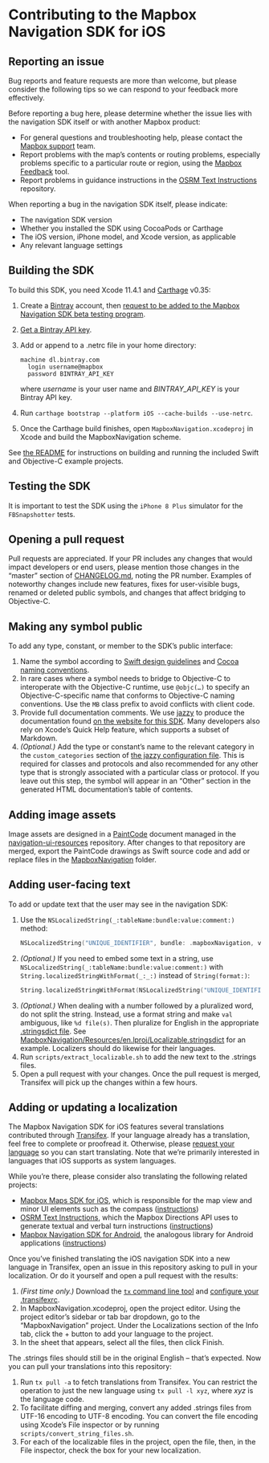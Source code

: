 # Contributing to the Mapbox Navigation SDK for iOS

## Reporting an issue

Bug reports and feature requests are more than welcome, but please consider the following tips so we can respond to your feedback more effectively.

Before reporting a bug here, please determine whether the issue lies with the navigation SDK itself or with another Mapbox product:

* For general questions and troubleshooting help, please contact the [Mapbox support](https://www.mapbox.com/contact/support/) team.
* Report problems with the map’s contents or routing problems, especially problems specific to a particular route or region, using the [Mapbox Feedback](https://apps.mapbox.com/feedback/) tool.
* Report problems in guidance instructions in the [OSRM Text Instructions](https://github.com/Project-OSRM/osrm-text-instructions/) repository.

When reporting a bug in the navigation SDK itself, please indicate:

* The navigation SDK version
* Whether you installed the SDK using CocoaPods or Carthage
* The iOS version, iPhone model, and Xcode version, as applicable
* Any relevant language settings

## Building the SDK

To build this SDK, you need Xcode 11.4.1 and [Carthage](https://github.com/Carthage/Carthage/) v0.35:

1. Create a [Bintray](https://bintray.com/mapbox) account, then [request to be added to the Mapbox Navigation SDK beta testing program](https://docs.google.com/forms/d/1mzknLZf5W9o8-KnQJ1GiYyG2grXVRqNxqHruWYTRVPc/viewform).

1. [Get a Bintray API key](https://bintray.com/profile/edit).

1. Add or append to a .netrc file in your home directory:
   ```
   machine dl.bintray.com
     login username@mapbox
     password BINTRAY_API_KEY
   ```
   where _username_ is your user name and _BINTRAY_API_KEY_ is your Bintray API key.

1. Run `carthage bootstrap --platform iOS --cache-builds --use-netrc`.

1. Once the Carthage build finishes, open `MapboxNavigation.xcodeproj` in Xcode and build the MapboxNavigation scheme.

See [the README](./README.md#running-the-example-project) for instructions on building and running the included Swift and Objective-C example projects.

## Testing the SDK

It is important to test the SDK using the `iPhone 8 Plus` simulator for the `FBSnapshotter` tests.

## Opening a pull request

Pull requests are appreciated. If your PR includes any changes that would impact developers or end users, please mention those changes in the “master” section of [CHANGELOG.md](CHANGELOG.md), noting the PR number. Examples of noteworthy changes include new features, fixes for user-visible bugs, renamed or deleted public symbols, and changes that affect bridging to Objective-C.

## Making any symbol public

To add any type, constant, or member to the SDK’s public interface:

1. Name the symbol according to [Swift design guidelines](https://swift.org/documentation/api-design-guidelines/) and [Cocoa naming conventions](https://developer.apple.com/library/prerelease/content/documentation/Cocoa/Conceptual/CodingGuidelines/CodingGuidelines.html#//apple_ref/doc/uid/10000146i).
1. In rare cases where a symbol needs to bridge to Objective-C to interoperate with the Objective-C runtime, use `@objc(…)` to specify an Objective-C-specific name that conforms to Objective-C naming conventions. Use the `MB` class prefix to avoid conflicts with client code.
1. Provide full documentation comments. We use [jazzy](https://github.com/realm/jazzy/) to produce the documentation found [on the website for this SDK](https://docs.mapbox.com/ios/api/navigation/). Many developers also rely on Xcode’s Quick Help feature, which supports a subset of Markdown.
1. _(Optional.)_ Add the type or constant’s name to the relevant category in the `custom_categories` section of [the jazzy configuration file](./docs/jazzy.yml). This is required for classes and protocols and also recommended for any other type that is strongly associated with a particular class or protocol. If you leave out this step, the symbol will appear in an “Other” section in the generated HTML documentation’s table of contents.

## Adding image assets

Image assets are designed in a [PaintCode](http://paintcodeapp.com/) document managed in the [navigation-ui-resources](https://github.com/mapbox/navigation-ui-resources/) repository. After changes to that repository are merged, export the PaintCode drawings as Swift source code and add or replace files in the [MapboxNavigation](https://github.com/mapbox/mapbox-navigation-ios/tree/master/MapboxNavigation/) folder.

## Adding user-facing text

To add or update text that the user may see in the navigation SDK:

1. Use the `NSLocalizedString(_:tableName:bundle:value:comment:)` method:
   ```swift
   NSLocalizedString("UNIQUE_IDENTIFIER", bundle: .mapboxNavigation, value: "What English speakers see", comment: "Where this text appears or how it is used")
   ```
1. _(Optional.)_ If you need to embed some text in a string, use `NSLocalizedString(_:tableName:bundle:value:comment:)` with `String.localizedStringWithFormat(_:_:)` instead of `String(format:)`:
   ```swift
   String.localizedStringWithFormat(NSLocalizedString("UNIQUE_IDENTIFIER", bundle: .mapboxNavigation, value: "What English speakers see with %@ for each embedded string", comment: "Format string for a string with an embedded string; 1 = the first embedded string"), embeddedString)
   ```
1. _(Optional.)_ When dealing with a number followed by a pluralized word, do not split the string. Instead, use a format string and make `val` ambiguous, like `%d file(s)`. Then pluralize for English in the appropriate [.stringsdict file](https://developer.apple.com/library/ios/documentation/MacOSX/Conceptual/BPInternational/StringsdictFileFormat/StringsdictFileFormat.html). See [MapboxNavigation/Resources/en.lproj/Localizable.stringsdict](MapboxNavigation/Resources/en.lproj/Localizable.stringsdict) for an example. Localizers should do likewise for their languages.
1. Run `scripts/extract_localizable.sh` to add the new text to the .strings files.
1. Open a pull request with your changes. Once the pull request is merged, Transifex will pick up the changes within a few hours.

## Adding or updating a localization

The Mapbox Navigation SDK for iOS features several translations contributed through [Transifex](https://www.transifex.com/mapbox/mapbox-navigation-ios/). If your language already has a translation, feel free to complete or proofread it. Otherwise, please [request your language](https://www.transifex.com/mapbox/mapbox-navigation-ios/) so you can start translating. Note that we’re primarily interested in languages that iOS supports as system languages.

While you’re there, please consider also translating the following related projects:

* [Mapbox Maps SDK for iOS](https://www.transifex.com/mapbox/mapbox-gl-native/), which is responsible for the map view and minor UI elements such as the compass ([instructions](https://github.com/mapbox/mapbox-gl-native-ios/blob/master/platform/ios/DEVELOPING.md#adding-a-localization))
* [OSRM Text Instructions](https://www.transifex.com/project-osrm/osrm-text-instructions/), which the Mapbox Directions API uses to generate textual and verbal turn instructions ([instructions](https://github.com/Project-OSRM/osrm-text-instructions/blob/master/CONTRIBUTING.md#adding-or-updating-a-localization))
* [Mapbox Navigation SDK for Android](https://www.transifex.com/mapbox/mapbox-navigation-sdk-for-android/), the analogous library for Android applications ([instructions](https://github.com/mapbox/mapbox-navigation-android/blob/master/CONTRIBUTING.md#adding-or-updating-a-localization))

Once you’ve finished translating the iOS navigation SDK into a new language in Transifex, open an issue in this repository asking to pull in your localization. Or do it yourself and open a pull request with the results:

1. _(First time only.)_ Download the [`tx` command line tool](https://docs.transifex.com/client/installing-the-client) and [configure your .transifexrc](https://docs.transifex.com/client/client-configuration).
1. In MapboxNavigation.xcodeproj, open the project editor. Using the project editor’s sidebar or tab bar dropdown, go to the “MapboxNavigation” project. Under the Localizations section of the Info tab, click the + button to add your language to the project.
1. In the sheet that appears, select all the files, then click Finish.

The .strings files should still be in the original English – that’s expected. Now you can pull your translations into this repository:

1. Run `tx pull -a` to fetch translations from Transifex. You can restrict the operation to just the new language using `tx pull -l xyz`, where _xyz_ is the language code.
1. To facilitate diffing and merging, convert any added .strings files from UTF-16 encoding to UTF-8 encoding. You can convert the file encoding using Xcode’s File inspector or by running `scripts/convert_string_files.sh`.
1. For each of the localizable files in the project, open the file, then, in the File inspector, check the box for your new localization.
